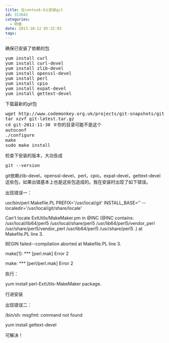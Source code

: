 ```yaml
---
title: 在centos6-4上安装git
id: 313642
categories:
  - 转载
date: 2013-10-12 05:32:03
tags:
---
```


确保已安装了依赖的包

<pre class="lang:sh decode:true " >yum install curl
yum install curl-devel
yum install zlib-devel
yum install openssl-devel
yum install perl
yum install cpio
yum install expat-devel
yum install gettext-devel</pre> 

下载最新的git包

<pre class="lang:default decode:true " >wget http://www.codemonkey.org.uk/projects/git-snapshots/git/git-latest.tar.gz
tar xzvf git-latest.tar.gz
cd git-2011-11-30 ＃你的目录可能不是这个
autoconf
./configure
make
sudo make install</pre> 

检查下安装的版本，大功告成

<pre class="lang:default decode:true " >git --version</pre> 

git依赖zlib-devel，openssl-devel，perl，cpio，expat-devel，gettext-devel这些包，如果出错基本上也是这些包造成的。我在安装时出现了如下错误。

出现错误一：

usr/bin/perl Makefile.PL PREFIX='/usr/local/git' INSTALL_BASE='' --localedir='/usr/local/git/share/locale'

Can't locate ExtUtils/MakeMaker.pm in @INC (@INC contains: /usr/local/lib64/perl5 /usr/local/share/perl5 /usr/lib64/perl5/vendor_perl /usr/share/perl5/vendor_perl /usr/lib64/perl5 /usr/share/perl5 .) at Makefile.PL line 3.

BEGIN failed--compilation aborted at Makefile.PL line 3.

make[1]: *** [perl.mak] Error 2

make: *** [perl/perl.mak] Error 2

执行：

yum install perl-ExtUtils-MakeMaker package.

行进安装

出现错误二：

 /bin/sh: msgfmt: command not found

yum install gettext-devel

可解决！